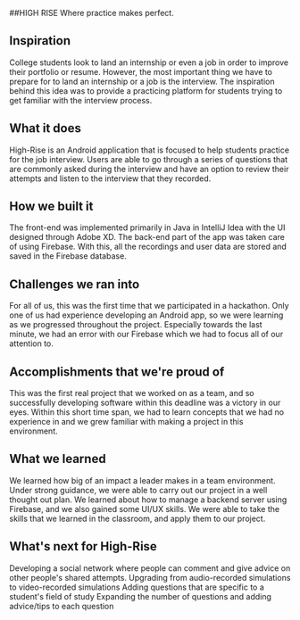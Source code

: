 ##HIGH RISE
Where practice makes perfect.


## Inspiration
College students look to land an internship or even a job in order to improve their portfolio or resume. However, the most important thing we have to prepare for to land an internship or a job is the interview. The inspiration behind this idea was to provide a practicing platform for students trying to get familiar with the interview process.

## What it does
High-Rise is an Android application that is focused to help students practice for the job interview. Users are able to go through a series of questions that are commonly asked during the interview and have an option to review their attempts and listen to the interview that they recorded.

## How we built it
The front-end was implemented primarily in Java in IntelliJ Idea with the UI designed through Adobe XD. The back-end part of the app was taken care of using Firebase. With this, all the recordings and user data are stored and saved in the Firebase database.

## Challenges we ran into
For all of us, this was the first time that we participated in a hackathon. Only one of us had experience developing an Android app, so we were learning as we progressed throughout the project. Especially towards the last minute, we had an error with our Firebase which we had to focus all of our attention to.

## Accomplishments that we're proud of
This was the first real project that we worked on as a team, and so successfully developing software within this deadline was a victory in our eyes. Within this short time span, we had to learn concepts that we had no experience in and we grew familiar with making a project in this environment.

## What we learned
We learned how big of an impact a leader makes in a team environment. Under strong guidance, we were able to carry out our project in a well thought out plan. We learned about how to manage a backend server using Firebase, and we also gained some UI/UX skills. We were able to take the skills that we learned in the classroom, and apply them to our project.

## What's next for High-Rise
Developing a social network where people can comment and give advice on other people's shared attempts.
Upgrading from audio-recorded simulations to video-recorded simulations
Adding questions that are specific to a student's field of study
Expanding the number of questions and adding advice/tips to each question

